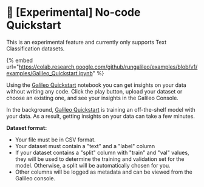 # 🧪 \[Experimental] No-code Quickstart

This is an experimental feature and currently only supports Text Classification datasets.

{% embed url="https://colab.research.google.com/github/rungalileo/examples/blob/v1/examples/Galileo_Quickstart.ipynb" %}

Using the [Galileo Quickstart](https://colab.research.google.com/github/rungalileo/examples/blob/v1/examples/Galileo\_Quickstart.ipynb) notebook you can get insights on your data without writing any code. Click the play button, upload your dataset or choose an existing one,  and see your insights in the Galileo Console.

In the background, [Galileo Quickstart](https://colab.research.google.com/github/rungalileo/examples/blob/v1/examples/Galileo\_Quickstart.ipynb) is training an off-the-shelf model with your data. As a result, getting insights on your data can take a few minutes.

**Dataset format:**

* Your file must be in CSV format.
* Your dataset must contain a "text" and a "label" column&#x20;
* If your dataset contains a "split" column with "train" and "val" values, they will be used to determine the training and validation set for the model. Otherwise, a split will be automatically chosen for you.
* Other columns will be logged as metadata and can be viewed from the Galileo console. &#x20;
